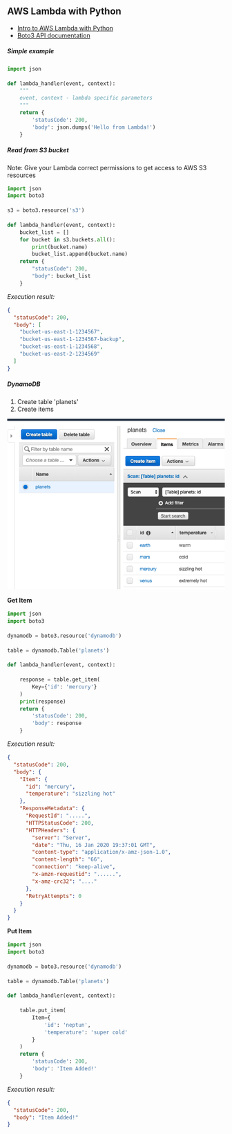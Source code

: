 ## AWS Lambda with Python

- [Intro to AWS Lambda with Python](https://www.youtube.com/watch?v=-8L4OxotXlE)
- [Boto3 API documentation](https://boto3.amazonaws.com/v1/documentation/api/latest/reference/core/collections.html)
##### Simple example
```python
import json

def lambda_handler(event, context):
    """
    event, context - lambda specific parameters
    """
    return {
        'statusCode': 200,
        'body': json.dumps('Hello from Lambda!')
    }

```

##### Read from S3 bucket
Note: Give your Lambda correct permissions to get access to AWS S3 resources
```python
import json
import boto3

s3 = boto3.resource('s3')

def lambda_handler(event, context):
    bucket_list = []
    for bucket in s3.buckets.all():
        print(bucket.name)
        bucket_list.append(bucket.name)
    return {
        "statusCode": 200,
        "body": bucket_list
    }
```
*Execution result:*
```json
{
  "statusCode": 200,
  "body": [
    "bucket-us-east-1-1234567",
    "bucket-us-east-1-1234567-backup",
    "bucket-us-east-1-1234568",
    "bucket-us-east-2-1234569"
  ]
}
```

##### DynamoDB
1. Create table 'planets'
2. Create items

![](planets_table.png)

**Get Item**
```python
import json
import boto3

dynamodb = boto3.resource('dynamodb')

table = dynamodb.Table('planets')

def lambda_handler(event, context):
    
    response = table.get_item(
        Key={'id': 'mercury'}
    )
    print(response)
    return {
        'statusCode': 200,
        'body': response
    }
```
*Execution result:*
```json
{
  "statusCode": 200,
  "body": {
    "Item": {
      "id": "mercury",
      "temperature": "sizzling hot"
    },
    "ResponseMetadata": {
      "RequestId": ".....",
      "HTTPStatusCode": 200,
      "HTTPHeaders": {
        "server": "Server",
        "date": "Thu, 16 Jan 2020 19:37:01 GMT",
        "content-type": "application/x-amz-json-1.0",
        "content-length": "66",
        "connection": "keep-alive",
        "x-amzn-requestid": "......",
        "x-amz-crc32": "...."
      },
      "RetryAttempts": 0
    }
  }
}
```

**Put Item**

```python
import json
import boto3

dynamodb = boto3.resource('dynamodb')

table = dynamodb.Table('planets')

def lambda_handler(event, context):
    
    table.put_item(
        Item={
            'id': 'neptun',
            'temperature': 'super cold'
        }
    )
    return {
        'statusCode': 200,
        'body': 'Item Added!'
    }
``` 
*Execution result:*
```json
{
  "statusCode": 200,
  "body": "Item Added!"
}
```